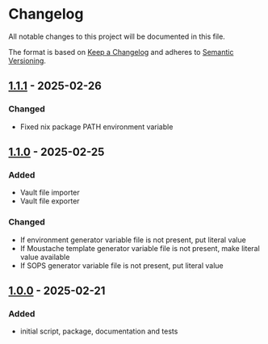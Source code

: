 <!-- markdownlint-disable MD024 -->

# Changelog

All notable changes to this project will be documented in this file.

The format is based on [Keep a Changelog](https://keepachangelog.com/en/1.0.0/)
and adheres to [Semantic Versioning](https://semver.org/).

## [1.1.1] - 2025-02-26

### Changed

- Fixed nix package PATH environment variable

## [1.1.0] - 2025-02-25

### Added

- Vault file importer
- Vault file exporter

### Changed

- If environment generator variable file is not present, put literal value
- If Moustache template generator variable file is not present, make literal
  value available
- If SOPS generator variable file is not present, put literal value

## [1.0.0] - 2025-02-21

### Added

- initial script, package, documentation and tests

[1.1.1]: https://github.com/altibiz/rumor/compare/1.1.0...1.1.1
[1.1.0]: https://github.com/altibiz/rumor/compare/1.0.0...1.1.0
[1.0.0]: https://github.com/altibiz/rumor/releases/tag/1.0.0
